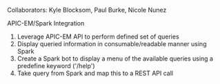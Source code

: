 Collaborators: Kyle Blocksom, Paul Burke, Nicole Nunez

APIC-EM/Spark Integration

1. Leverage APIC-EM API  to perform defined set of queries
2. Display queried information in consumable/readable manner using Spark
3. Create a Spark bot to display a menu of the available queries using a predefine keyword ('/help')
4. Take query from Spark and map this to a REST API call

